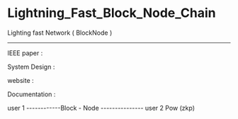 # Lightning_Fast_Block_Node_Chain
 Lighting fast Network ( BlockNode )
 
_____________________________________


IEEE paper : 

System Design : 


website : 

Documentation : 






user 1 ------------Block - Node --------------- user 2
Pow (zkp)
              
               

